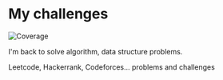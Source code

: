 # My challenges
![Coverage](https://img.shields.io/badge/Coverage-98.1%25-brightgreen)

I'm back to solve algorithm, data structure problems.

Leetcode, Hackerrank, Codeforces... problems and challenges